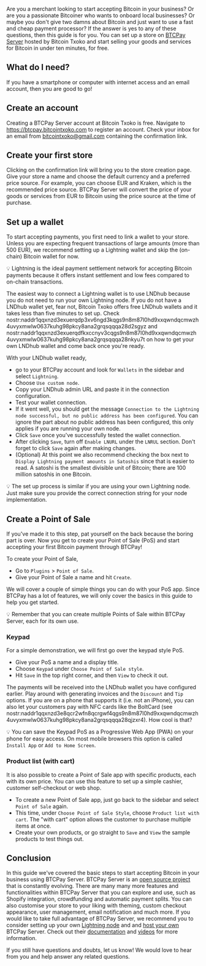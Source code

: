 Are you a merchant looking to start accepting Bitcoin in your business? Or are you a passionate Bitcoiner who wants to onboard local businesses? Or maybe you don't give two damns about Bitcoin and just want to use a fast and cheap payment processor? If the answer is yes to any of these questions, then this guide is for you. You can set up a store on [BTCPay Server](https://btcpayserver.org/) hosted by Bitcoin Txoko and start selling your goods and services for Bitcoin in under ten minutes, for free. 
## What do I need?
If you have a smartphone or computer with internet access and an email account, then you are good to go!
## Create an account
Creating a BTCPay Server account at Bitcoin Txoko is free. Navigate to https://btcpay.bitcointxoko.com to register an account. Check your inbox for an email from bitcointxoko@gmail.com containing the confirmation link. 
## Create your first store
Clicking on the confirmation link will bring you to the store creation page. Give your store a name and choose the default currency and a preferred price source. For example, you can choose EUR and Kraken, which is the recommended price source. BTCPay Server will convert the price of your goods or services from EUR to Bitcoin using the price source at the time of purchase. 
## Set up a wallet
To start accepting payments, you first need to link a wallet to your store. Unless you are expecting frequent transactions of large amounts (more than 500 EUR), we recommend setting up a Lightning wallet and skip the (on-chain) Bitcoin wallet for now. 

💡 Lightning is the ideal payment settlement network for accepting Bitcoin payments because it offers instant settlement and low fees compared to on-chain transactions. 

The easiest way to connect a Lightning wallet is to use LNDhub because you do not need to run your own Lightning node. If you do not have a LNDhub wallet yet, fear not, Bitcoin Txoko offers free LNDhub wallets and it takes less than five minutes to set up. Check nostr:naddr1qqxnzd3exuerqdp3xv6ngd3kqgs9n8m87l0hd9xxqwndqcmwzh4uvyxmwlw0637kuhg98pkcy8ana2grqsqqqa28d2sgyz and nostr:naddr1qqxnzd3exuerqdfkxccnyv3cqgs9n8m87l0hd9xxqwndqcmwzh4uvyxmwlw0637kuhg98pkcy8ana2grqsqqqa28nkyu7t on how to get your own LNDhub wallet and come back once you're ready. 

With your LNDhub wallet ready, 
- go to your BTCPay account and look for `Wallets` in the sidebar and select `Lightning`. 
- Choose `Use custom node`. 
- Copy your LNDhub admin URL and paste it in the connection configuration. 
- Test your wallet connection. 
- If it went well, you should get the message `Connection to the Lightning node successful, but no public address has been configured`. You can ignore the part about no public address has been configured, this only applies if you are running your own node. 
- Click `Save` once you've successfully tested the wallet connection. 
- After clicking `Save`, turn off `Enable LNURL` under the `LNRUL` section. Don't forget to click `Save` again after making changes. 
- (Optional) At this point we also recommend checking the box next to `Display Lightning payment amounts in Satoshis` since that is easier to read. A satoshi is the smallest divisible unit of Bitcoin; there are 100 million satoshis in one Bitcoin. 

💡 The set up process is similar if you are using your own Lightning node. Just make sure you provide the correct connection string for your node implementation. 
## Create a Point of Sale
If you've made it to this step, pat yourself on the back because the boring part is over. Now you get to create your Point of Sale (PoS) and start accepting your first Bitcoin payment through BTCPay!

To create your Point of Sale, 
- Go to `Plugins` > `Point of Sale`. 
- Give your Point of Sale a name and hit `Create`. 

We will cover a couple of simple things you can do with your PoS app. Since BTCPay has a lot of features, we will only cover the basics in this guide to help you get started. 

💡 Remember that you can create multiple Points of Sale within BTCPay Server, each for its own use. 
### Keypad
For a simple demonstration, we will first go over the keypad style PoS. 

- Give your PoS a name and a display title. 
- Choose `Keypad` under `Choose Point of Sale style`. 
- Hit `Save` in the top right corner, and then `View` to check it out. 

The payments will be received into the LNDhub wallet you have configured earlier. Play around with generating invoices and the `Discount` and `Tip` options. If you are on a phone that supports it (i.e. not an iPhone), you can also let your customers pay with NFC cards like the BoltCard (see nostr:naddr1qqxnzd3e8qcr2wfn8qcrgwf4qgs9n8m87l0hd9xxqwndqcmwzh4uvyxmwlw0637kuhg98pkcy8ana2grqsqqqa28qjzxr4). How cool is that?

💡 You can save the Keypad PoS as a Progressive Web App (PWA) on your phone for easy access. On most mobile browsers this option is called `Install App` or `Add to Home Screen`. 
### Product list (with cart)
It is also possible to create a Point of Sale app with specific products, each with its own price. You can use this feature to set up a simple cashier, customer self-checkout or web shop. 

- To create a new Point of Sale app, just go back to the sidebar and select `Point of Sale` again. 
- This time, under `Choose Point of Sale Style`, choose `Product list with cart`. The "with cart" option allows the customer to purchase multiple items at once. 
- Create your own products, or go straight to `Save` and `View` the sample products to test things out. 
## Conclusion
In this guide we've covered the basic steps to start accepting Bitcoin in your business using BTCPay Server. BTCPay Server is an [open source project](https://github.com/btcpayserver/btcpayserver) that is constantly evolving. There are many many more features and functionalities within BTCPay Server that you can explore and use, such as Shopify integration, crowdfunding and automatic payment splits. You can also customise your store to your liking with theming, custom checkout appearance, user management, email notification and much more. If you would like to take full advantage of BTCPay Server, we recommend you to consider setting up your own [Lightning node](https://v2.minibolt.info/home/readme) and and [host your own](https://docs.btcpayserver.org/Deployment/) BTCPay Server. Check out their [documentation](https://github.com/btcpayserver/btcpayserver) and [videos](https://www.youtube.com/@BTCPayServer) for more information. 

If you still have questions and doubts, let us know! We would love to hear from you and help answer any related questions. 
